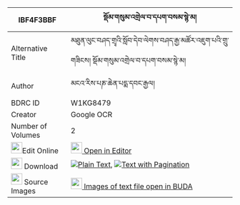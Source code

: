 |IBF4F3BBF|སྡོམ་གསུམ་འགྲེལ་བ་དཔག་བསམ་སྙེ་མ། 
| --- | --- 
|Alternative Title |མཐུན་ལུང་བཤད་གྲྭའི་སློབ་དེབ་ལེགས་བཤད་རྒྱ་མཚོར་འཇུག་པའི་གྲུ་གཟིངས། སྡོམ་གསུམ་འགྲེལ་བ་དཔག་བསམ་སྙེ་མ།
|Author| མངའ་རིས་པཎ་ཆེན་པདྨ་དབང་རྒྱལ།
|BDRC ID | W1KG8479
|Creator | Google OCR
|Number of Volumes| 2
|<img width="25" src="https://img.icons8.com/color/25/000000/edit-property.png">Edit Online| [<img width="25" src="https://avatars.githubusercontent.com/u/45091458?s=200&v=4"> Open in Editor](http://editor.openpecha.org/IBF4F3BBF)
|<img width="25" src="https://img.icons8.com/fluent/48/000000/download-2.png"/>  Download | [![](https://img.icons8.com/color/20/000000/txt.png)Plain Text](https://github.com/Openpecha/IBF4F3BBF/releases/download/v1/dom_sum_drelwa_paksam_nyema_plain_IBF4F3BBF.zip), [![](https://img.icons8.com/color/20/000000/txt.png)Text with Pagination](https://github.com/Openpecha/IBF4F3BBF/releases/download/v1/dom_sum_drelwa_paksam_nyema_pages_IBF4F3BBF.zip)
|<img width="25" src="https://img.icons8.com/plasticine/100/000000/pictures-folder.png"/>  Source Images | [<img width="25" src="https://library.bdrc.io/icons/BUDA-small.svg"> Images of text file open in BUDA](https://library.bdrc.io/show/bdr:W1KG8479)